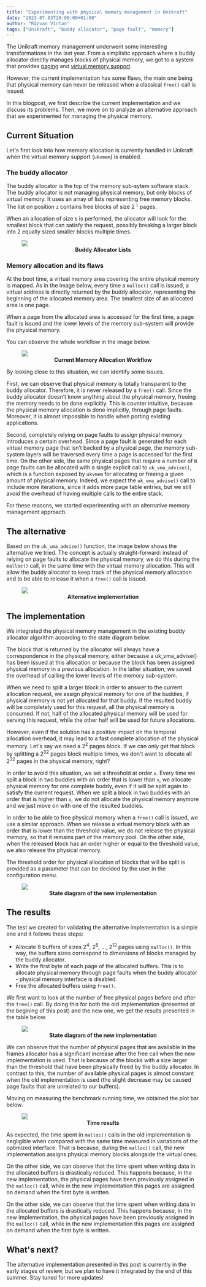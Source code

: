```yaml
---
title: "Experimenting with physical memory management in Unikraft"
date: "2023-07-03T20:00:00+01:00"
author: "Răzvan Vîrtan"
tags: ["Unikraft", "buddy allocator", "page fault", "memory"]
---
```



The Unikraft memory management underwent some interesting transformations in the last year.
From a simplistic approach where a buddy allocator directly manages blocks of physical memory, we got to a system that provides [paging](https://unikraft.org/blog/2022-08-20-unikraft-releases-phoebe/#paging-support-on-arm64-according-to-vmsav8-64) and [virtual memory support](https://unikraft.org/blog/2023-02-07-unikraft-releases-epimetheus/#posix-compatible-virtual-address-space-management-ukvmem).

However, the current implementation has some flaws, the main one being that physical memory can never be released when a classical `free()` call is issued.

In this blogpost, we first describe the current implementation and we discuss its problems.
Then, we move on to analyze an alternative approach that we experimented for managing the physical memory.


## Current Situation

Let's first look into how memory allocation is currently handled in Unikraft when the virtual memory support (`ukvmem`) is enabled.


### The buddy allocator

The buddy allocator is the top of the memory sub-sytem software stack.
The buddy allocator is not managing physical memory, but only blocks of virtual memory. It uses an array of lists representing free memory blocks. The list on position `i` contains free blocks of size 2<sup>
`i`</sup> pages.

When an allocation of size s is performed, the allocator will look for the smallest block that can satisfy the request, possibly breaking a larger block into 2 equally sized smaller blocks multiple times.

<figure>
    <img src="../../../static/assets/imgs/2023-07-03-bbuddy.png">
    <figcaption align="center"><b>Buddy Allocator Lists</b></figcaption>
</figure>



### Memory allocation and its flaws

At the boot time, a virtual memory area covering the entire physical memory is mapped. As in the image below, every time a `malloc()` call is issued, a virtual address is directly returned by the buddy allocator, representing the beginning of the allocated memory area. The smallest size
of an allocated area is one page.

When a page from the allocated area is accessed for the first time, a page fault is issued and the lower levels of the memory sub-system will provide the physical memory.

You can observe the whole workflow in the image below.

<figure>
    <img src="../../../static/assets/imgs/2023-07-03-Scenario2.png">
    <figcaption align="center"><b>Current Memory Allocation Workflow</b></figcaption>
</figure>


By looking close to this situation, we can identify some issues.

First, we can observe that physical memory is totally transparent to the buddy allocator.
Therefore, it is never released by a `free()` call.
Since the buddy allocator doesn’t know anything about the physical memory, freeing the memory needs to be done explicitly.
This is counter intuitive, because the physical memory allocation is done implicitly, through page faults.
Moreover, it is almost impossible to handle when porting existing applications.

Second, completely relying on page faults to assign physical memory introduces a certain overhead.
Since a page fault is generated for each virtual memory page that isn’t backed by a physical page, the memory sub-system layers will be traversed every time a page is accessed for the first time.
On the other side, the same physical pages that require a number of `N` page faults can be allocated with a single explicit call to `uk_vma_advise()`, which is a function exposed by `ukvmem` for allocating or freeing a given amount of physical memory.
Indeed, we expect the `uk_vma_advise()`  call to include more iterations, since it adds more page table entries, but we still avoid the overhead of having multiple calls to the entire stack.

For these reasons, we started experimenting with an alternative memory management approach.


## The alternative

Based on the `uk_vma_advise()` function, the image below shows the alternative we tried.
The concept is actually straight-forward: instead of relying on page faults to allocate the physical memory, we do this during the `malloc()` call, in the same time with the virtual memory allocation.
This will allow the buddy allocator to keep track of the physical memory allocation and to be able to release it when a `free()` call is issued.

<figure>
    <img src="../../../static/assets/imgs/2023-07-03-Scenario2.1.png">
    <figcaption align="center"><b>Alternative implementation</b></figcaption>
</figure>


## The implementation

We integrated the physical memory management in the existing buddy allocator algorithm according to the state diagram below.

<POZA>

The block that is returned by the allocator will always have a correspondence in the physical memory, either because a uk_vma_advise() has been issued at this allocation or because the block has been assigned physical memory in a previous allocation.
In the latter situation, we saved the overhead of calling the lower levels of the memory sub-system.

When we need to split a larger block in order to answer to the current allocation request, we assign physical memory for one of the buddies, if physical memory is not yet allocated for that buddy.
If the resulted buddy will be completely used for this request, all the physical memory is consumed.
If not, half of the allocated physical memory will be used for serving this request, while the other half will be used for future allocations.

However, even if the solution has a positive impact on the temporal allocation overhead, it may lead to a fast complete allocation of the physical memory.
Let's say we need a 2<sup>2</sup> pages block.
If we can only get that block by splitting a 2<sup>32</sup> pages block multiple times, we don't want to allocate all 2<sup>32</sup> pages in the physical memory, right?

In order to avoid this situation, we set a threshold at order `x`.
Every time we split a block in two buddies with an order that
is lower than `x`, we allocate physical memory for one complete buddy, even if it will be split again to satisfy the current request. When we split a block in two buddies with an order that is higher than `x`, we do not allocate the physical memory anymore and we just move on
with one of the resulted buddies.

In order to be able to free physical memory when a `free()` call is issued, we use a similar approach.
When we release a virtual memory block with an order that is lower than the threshold value, we do not release the physical memory, so that it remains part of the memory pool.
On the other side, when the released block has an order higher or equal to the threshold value, we also release the physical memory.

The threshold order for physical allocation of blocks that will be split is provided as a parameter that can be decided by the user in the configuration menu.

<figure>
    <img src="../../../static/assets/imgs/2023-07-03-bbuddy_ukvmem.png">
    <figcaption align="center"><b>State diagram of the new implementation</b></figcaption>
</figure>


## The results

The test we created for validating the alternative implementation is a simple one and it follows these steps:

- Allocate 8 buffers of sizes 2<sup>4</sup>, 2<sup>5</sup>, ..., 2<sup>12</sup> pages using `malloc()`.
In this way, the buffers sizes correspond to dimensions of blocks managed by the buddy allocator.
- Write the first byte of each page of the allocated buffers.
This is to allocate physical memory through page faults when the buddy allocator - physical memory interface is disabled.
- Free the allocated buffers using `free()`.

We first want to look at the number of free physical pages before and after the `free()` call.
By doing this for both the old implementation (presented at the begining of this post) and the new one, we get the results presented in the table below.

<figure>
    <img src="../../../static/assets/imgs/2023-07-03-table_mem.png">
    <figcaption align="center"><b>State diagram of the new implementation</b></figcaption>
</figure>

We can observe that the number of physical pages that are available in the frames allocator has a significant increase after the free call
when the new implementation is used.
That is because of the blocks with a size larger than the threshold
that have been physically freed by the buddy allocator.
In contrast to this, the number of available physical pages is almost constant when the old implementation is used (the slight decrease may be caused page faults that are unrelated to our buffers).

Moving on measuring the benchmark running time, we obtained the plot bar below.

<figure>
    <img src="../../../static/assets/imgs/2023-07-03-bbuddy_ukvmem_plot.png">
    <figcaption align="center"><b>Time results</b></figcaption>
</figure>

As expected, the time spent in `malloc()` calls in the old implementation is negligible when compared with the same time measured in variations of the optimized interface.
That is because, during the `malloc()` call, the new implementation assigns physical memory blocks alongside the virtual ones.

On the other side, we can observe that the time spent when writing data in the allocated buffers is drastically reduced.
This happens because, in the new implementation, the physical
pages have been previously assigned in the `malloc()` call, while in the new implementation this pages are assigned on demand when the first byte is written.

On the other side, we can observe that the time spent when writing data in the allocated buffers is drastically reduced.
This happens because, in the new implementation, the physical
pages have been previously assigned in the `malloc()` call, while in the new implementation this pages are assigned on demand when the first byte is written.


## What's next?

The alternative implementation presented in this post is currently in the early stages of review, but we plan to have it integrated by the end of this summer.
Stay tuned for more updates!
